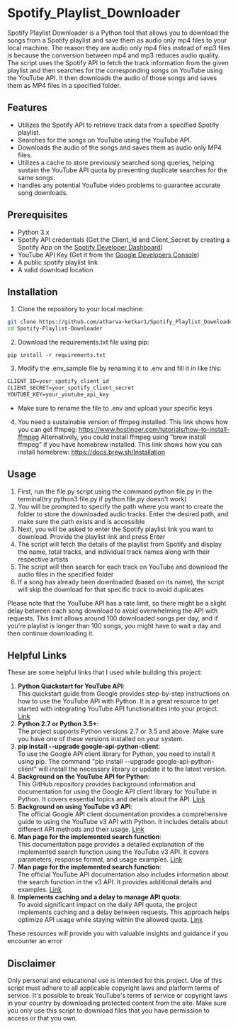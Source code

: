 # Spotify_Playlist_Downloader

Spotify Playlist Downloader is a Python tool that allows you to download the songs from a Spotify playlist and save them as audio only mp4 files to your local machine.
The reason they are audio only mp4 files instead of mp3 files is because the conversion between mp4 and mp3 reduces audio quality. The script uses the Spotify API 
to fetch the track information from the given playlist and then searches for the corresponding songs on YouTube using the YouTube API. It then downloads the audio 
of those songs and saves them as MP4 files in a specified folder.

## Features

- Utilizes the Spotify API to retrieve track data from a specified Spotify playlist.
- Searches for the songs on YouTube using the YouTube API.
- Downloads the audio of the songs and saves them as audio only MP4 files.
- Utilizes a cache to store previously searched song queries, helping sustain the YouTube API quota by preventing duplicate searches for the same songs.
- handles any potential YouTube video problems to guarantee accurate song downloads.

## Prerequisites

- Python 3.x
- Spotify API credentials (Get the Client_Id and Client_Secret by creating a Spotify App on the [Spotify Developer Dashboard](https://developer.spotify.com/dashboard/applications))
- YouTube API Key (Get it from the [Google Developers Console](https://console.developers.google.com/))
- A public spotify playlist link
- A valid download location

## Installation

1. Clone the repository to your local machine:

```bash
git clone https://github.com/atharva-ketkar1/Spotify_Playlist_Downloader.git
cd Spotify-Playlist-Downloader
```
2. Download the requirements.txt file using pip:
```pip
pip install -r requirements.txt
```
3. Modify the .env_sample file by renaming it to .env and fill it in like this:
```markdown
CLIENT_ID=your_spotify_client_id
CLIENT_SECRET=your_spotify_client_secret
YOUTUBE_KEY=your_youtube_api_key
```
- Make sure to rename the file to .env and upload your specific keys
4. You need a sustainable version of ffmpeg installed. This link shows how you can get ffmpeg: https://www.hostinger.com/tutorials/how-to-install-ffmpeg
Alternatively, you could install ffmpeg using “brew install ffmpeg” if you have homebrew installed. This link shows how you can install homebrew: https://docs.brew.sh/Installation

## Usage
1. First, run the file.py script using the command python file.py in the terminal(try python3 file.py if python file.py doesn't work)
2. You will be prompted to specify the path where you want to create the folder to store the downloaded audio tracks. Enter the desired path, and make sure the path exists and is accessible
3. Next, you will be asked to enter the Spotify playlist link you want to download. Provide the playlist link and press Enter
4. The script will fetch the details of the playlist from Spotify and display the name, total tracks, and individual track names along with their respective artists
5. The script will then search for each track on YouTube and download the audio files in the specified folder
6. If a song has already been downloaded (based on its name), the script will skip the download for that specific track to avoid duplicates

Please note that the YouTube API has a rate limit, so there might be a slight delay between each song download to avoid overwhelming the API with requests. This limit allows around 100 downloaded songs per day, and if you're playlist is longer than 100 songs, you might have to wait a day and then continue downloading it.

## Helpful Links

These are some helpful links that I used while building this project:

1. **Python Quickstart for YouTube API**:  
   This quickstart guide from Google provides step-by-step instructions on how to use the YouTube API with Python. It is a great resource to get started with integrating YouTube API functionalities into your project.
   [Link](https://developers.google.com/youtube/v3/quickstart/python)
2. **Python 2.7 or Python 3.5+**:  
   The project supports Python versions 2.7 or 3.5 and above. Make sure you have one of these versions installed on your system.
3. **pip install --upgrade google-api-python-client**:  
   To use the Google API client library for Python, you need to install it using pip. The command "pip install --upgrade google-api-python-client" will install the necessary library or update it to the latest version.   
4. **Background on the YouTube API for Python**:  
   This GitHub repository provides background information and documentation for using the Google API client library for YouTube in Python. It covers essential topics and details about the API.
   [Link](https://github.com/googleapis/google-api-python-client/blob/main/docs/start.md)
5. **Background on using YouTube v3 API**:  
   The official Google API client documentation provides a comprehensive guide to using the YouTube v3 API with Python. It includes details about different API methods and their usage.
   [Link](https://googleapis.github.io/google-api-python-client/docs/dyn/youtube_v3.html)
6. **Man page for the implemented search function**:  
   This documentation page provides a detailed explanation of the implemented search function using the YouTube v3 API. It covers parameters, response format, and usage examples.
   [Link](https://googleapis.github.io/google-api-python-client/docs/dyn/youtube_v3.search.html)
7. **Man page for the implemented search function**:  
   The official YouTube API documentation also includes information about the search function in the v3 API. It provides additional details and examples.
   [Link](https://developers.google.com/youtube/v3/docs/search)
8. **Implements caching and a delay to manage API quota**:  
   To avoid significant impact on the daily API quota, the project implements caching and a delay between requests. This approach helps optimize API usage while staying within the allowed quota.
   [Link](https://developers.google.com/youtube/v3/getting-started#quota)

These resources will provide you with valuable insights and guidance if you encounter an error


## Disclaimer
Only personal and educational use is intended for this project. Use of this script must adhere to all applicable copyright laws and platform terms of service. It's possible to break YouTube's terms of service or copyright laws in your country by downloading protected content from the site. Make sure you only use this script to download files that you have permission to access or that you own.
